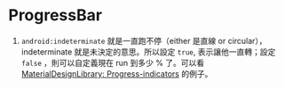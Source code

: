 # ProgressBar

1. `android:indeterminate` 就是一直跑不停（either 是直線 or circular），indeterminate 就是未決定的意思。所以設定 `true`, 表示讓他一直轉；設定 `false` ，則可以自定義現在 run 到多少 % 了。可以看 [MaterialDesignLibrary: Progress-indicators](https://github.com/navasmdc/MaterialDesignLibrary#progress-indicators) 的例子。
